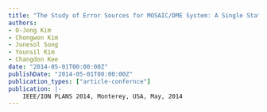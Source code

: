 ```yaml
---
title: "The Study of Error Sources for MOSAIC/DME System: A Single Station Based Positioning System for APNT”"
authors:
- O-Jong Kim
- Chongwon Kim
- Junesol Song
- Younsil Kim
- Changdon Kee
date: "2014-05-01T00:00:00Z"
publishDate: "2014-05-01T00:00:00Z"
publication_types: ["article-confernce"]
publication: |-
    IEEE/ION PLANS 2014, Monterey, USA, May, 2014
---
```

